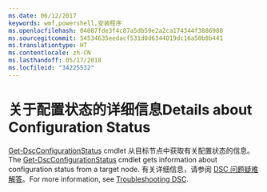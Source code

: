 ```yaml
---
ms.date: 06/12/2017
keywords: wmf,powershell,安装程序
ms.openlocfilehash: 04087fde3f4c87a5db59e2a2ca174344f3886988
ms.sourcegitcommit: 54534635eedacf531d8d6344019dc16a50b8b441
ms.translationtype: HT
ms.contentlocale: zh-CN
ms.lasthandoff: 05/17/2018
ms.locfileid: "34225532"
---
```

# <a name="details-about-configuration-status"></a><span data-ttu-id="8193b-102">关于配置状态的详细信息</span><span class="sxs-lookup"><span data-stu-id="8193b-102">Details about Configuration Status</span></span>

<span data-ttu-id="8193b-103">[Get-DscConfigurationStatus](https://technet.microsoft.com/library/mt517868.aspx) cmdlet 从目标节点中获取有关配置状态的信息。</span><span class="sxs-lookup"><span data-stu-id="8193b-103">The [Get-DscConfigurationStatus](https://technet.microsoft.com/library/mt517868.aspx) cmdlet gets information about configuration status from a target node.</span></span>
<span data-ttu-id="8193b-104">有关详细信息，请参阅 [DSC 问题疑难解答](https://msdn.microsoft.com/powershell/dsc/troubleshooting)。</span><span class="sxs-lookup"><span data-stu-id="8193b-104">For more information, see [Troubleshooting DSC](https://msdn.microsoft.com/powershell/dsc/troubleshooting).</span></span>
